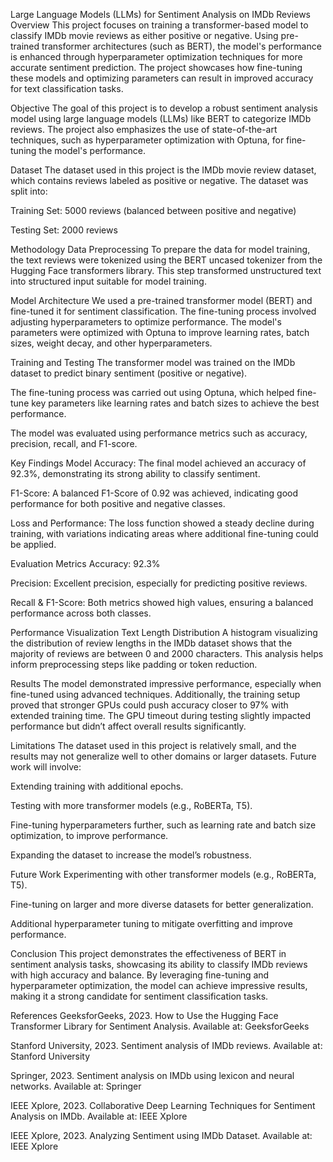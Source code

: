 Large Language Models (LLMs) for Sentiment Analysis on IMDb Reviews
Overview
This project focuses on training a transformer-based model to classify IMDb movie reviews as either positive or negative. Using pre-trained transformer architectures (such as BERT), the model's performance is enhanced through hyperparameter optimization techniques for more accurate sentiment prediction. The project showcases how fine-tuning these models and optimizing parameters can result in improved accuracy for text classification tasks.

Objective
The goal of this project is to develop a robust sentiment analysis model using large language models (LLMs) like BERT to categorize IMDb reviews. The project also emphasizes the use of state-of-the-art techniques, such as hyperparameter optimization with Optuna, for fine-tuning the model's performance.

Dataset
The dataset used in this project is the IMDb movie review dataset, which contains reviews labeled as positive or negative. The dataset was split into:

Training Set: 5000 reviews (balanced between positive and negative)

Testing Set: 2000 reviews

Methodology
Data Preprocessing
To prepare the data for model training, the text reviews were tokenized using the BERT uncased tokenizer from the Hugging Face transformers library. This step transformed unstructured text into structured input suitable for model training.

Model Architecture
We used a pre-trained transformer model (BERT) and fine-tuned it for sentiment classification. The fine-tuning process involved adjusting hyperparameters to optimize performance. The model's parameters were optimized with Optuna to improve learning rates, batch sizes, weight decay, and other hyperparameters.

Training and Testing
The transformer model was trained on the IMDb dataset to predict binary sentiment (positive or negative).

The fine-tuning process was carried out using Optuna, which helped fine-tune key parameters like learning rates and batch sizes to achieve the best performance.

The model was evaluated using performance metrics such as accuracy, precision, recall, and F1-score.

Key Findings
Model Accuracy: The final model achieved an accuracy of 92.3%, demonstrating its strong ability to classify sentiment.

F1-Score: A balanced F1-Score of 0.92 was achieved, indicating good performance for both positive and negative classes.

Loss and Performance: The loss function showed a steady decline during training, with variations indicating areas where additional fine-tuning could be applied.

Evaluation Metrics
Accuracy: 92.3%

Precision: Excellent precision, especially for predicting positive reviews.

Recall & F1-Score: Both metrics showed high values, ensuring a balanced performance across both classes.

Performance Visualization
Text Length Distribution
A histogram visualizing the distribution of review lengths in the IMDb dataset shows that the majority of reviews are between 0 and 2000 characters. This analysis helps inform preprocessing steps like padding or token reduction.

Results
The model demonstrated impressive performance, especially when fine-tuned using advanced techniques. Additionally, the training setup proved that stronger GPUs could push accuracy closer to 97% with extended training time. The GPU timeout during testing slightly impacted performance but didn’t affect overall results significantly.

Limitations
The dataset used in this project is relatively small, and the results may not generalize well to other domains or larger datasets. Future work will involve:

Extending training with additional epochs.

Testing with more transformer models (e.g., RoBERTa, T5).

Fine-tuning hyperparameters further, such as learning rate and batch size optimization, to improve performance.

Expanding the dataset to increase the model’s robustness.

Future Work
Experimenting with other transformer models (e.g., RoBERTa, T5).

Fine-tuning on larger and more diverse datasets for better generalization.

Additional hyperparameter tuning to mitigate overfitting and improve performance.

Conclusion
This project demonstrates the effectiveness of BERT in sentiment analysis tasks, showcasing its ability to classify IMDb reviews with high accuracy and balance. By leveraging fine-tuning and hyperparameter optimization, the model can achieve impressive results, making it a strong candidate for sentiment classification tasks.

References
GeeksforGeeks, 2023. How to Use the Hugging Face Transformer Library for Sentiment Analysis. Available at: GeeksforGeeks

Stanford University, 2023. Sentiment analysis of IMDb reviews. Available at: Stanford University

Springer, 2023. Sentiment analysis on IMDb using lexicon and neural networks. Available at: Springer

IEEE Xplore, 2023. Collaborative Deep Learning Techniques for Sentiment Analysis on IMDb. Available at: IEEE Xplore

IEEE Xplore, 2023. Analyzing Sentiment using IMDb Dataset. Available at: IEEE Xplore
